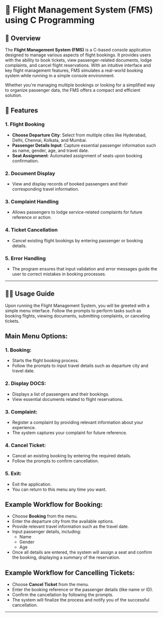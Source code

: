 # 🛫 Flight Management System (FMS) using C Programming

## 🚀 Overview
The **Flight Management System (FMS)** is a C-based console application designed to manage various aspects of flight bookings. It provides users with the ability to book tickets, view passenger-related documents, lodge complaints, and cancel flight reservations. With an intuitive interface and key flight management features, FMS simulates a real-world booking system while running in a simple console environment.

Whether you're managing multiple bookings or looking for a simplified way to organize passenger data, the FMS offers a compact and efficient solution.

## 📑 Features

### 1. Flight Booking
   - **Choose Departure City**: Select from multiple cities like Hyderabad, Delhi, Chennai, Kolkata, and Mumbai.
   - **Passenger Details Input**: Capture essential passenger information such as name, gender, age, and travel date.
   - **Seat Assignment**: Automated assignment of seats upon booking confirmation.
   
### 2. Document Display
   - View and display records of booked passengers and their corresponding travel information.

### 3. Complaint Handling
   - Allows passengers to lodge service-related complaints for future reference or action.

### 4. Ticket Cancellation
   - Cancel existing flight bookings by entering passenger or booking details.

### 5. Error Handling
   - The program ensures that input validation and error messages guide the user to correct mistakes in booking processes.

---

## 🧑‍💻 Usage Guide

Upon running the Flight Management System, you will be greeted with a simple menu interface. Follow the prompts to perform tasks such as booking flights, viewing documents, submitting complaints, or canceling tickets.

## Main Menu Options:

### 1. Booking: 
   - Starts the flight booking process.
   - Follow the prompts to input travel details such as departure city and travel date.

### 2. Display DOCS: 
   - Displays a list of passengers and their bookings.
   - View essential documents related to flight reservations.

### 3. Complaint: 
   - Register a complaint by providing relevant information about your experience.
   - The system captures your complaint for future reference.

### 4. Cancel Ticket: 
   - Cancel an existing booking by entering the required details.
   - Follow the prompts to confirm cancellation.

### 5. Exit: 
   - Exit the application.
   - You can return to this menu any time you want.

## Example Workflow for Booking:

- Choose **Booking** from the menu.
- Enter the departure city from the available options.
- Provide relevant travel information such as the travel date.
- Input passenger details, including:
   - Name
   - Gender
   - Age
- Once all details are entered, the system will assign a seat and confirm the booking, displaying a summary of the reservation.

## Example Workflow for Cancelling Tickets:

- Choose **Cancel Ticket** from the menu.
- Enter the booking reference or the passenger details (like name or ID).
- Confirm the cancellation by following the prompts.
- The system will finalize the process and notify you of the successful cancellation.

---
